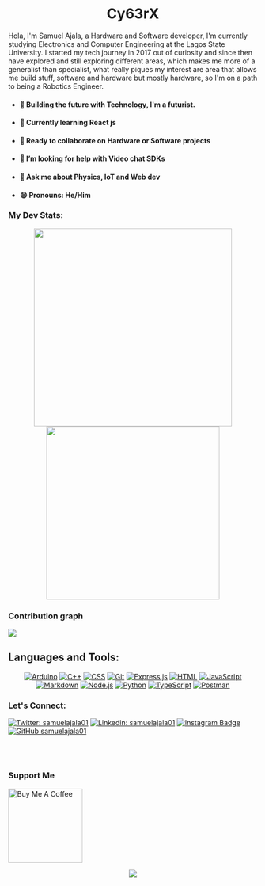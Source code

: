 
<h1 align = center> Cy63rX</h1>
Hola, I'm Samuel Ajala, a Hardware and Software developer, I'm currently studying Electronics and Computer Engineering at the Lagos State University.
I started my tech journey in 2017 out of curiosity and since then have explored and still exploring different areas, which makes me more of a generalist than specialist, what really piques my interest are area that allows me build stuff, software and hardware but mostly hardware, so I'm on a path to being a Robotics Engineer.

- #### 🔭 Building the future with Technology, I'm a futurist.

- #### 🌱 Currently learning React js
  
- #### 👯 Ready to collaborate on Hardware or Software projects 
 
- #### 🤔 I’m looking for help with Video chat SDKs

- #### 💬 Ask me about Physics, IoT and Web dev

- #### 😄 Pronouns: He/Him

### My Dev Stats:
<div align="center">
  <img align="center" width="400" src="https://github-readme-stats.vercel.app/api?username=samuelajala01&icon_color=149414&title_color=149414&show_icons=true&bg_color=000000&include_all_commits=true&count_private=true&border_radius=30&text_color=149414"/>
  <img align="center" width="350" src="https://github-readme-stats.vercel.app/api/top-langs/?username=samuelajala01&layout=compact&title_color=149414&text_color=149414&langs_count=7&bg_color=000"/>
 </div> 
  
  
### Contribution graph
<img src="https://activity-graph.herokuapp.com/graph?username=samuelajala01&bg_color=000000&color=149414&line=149414&point=58a6ff&hide_border=true" />
 
  ## Languages and Tools:

<p align="center">
 <a href="#"><img alt="Arduino" src="https://img.shields.io/badge/-Arduino-00979D?logo=Arduino&logoColor=white"></a>
    <a href="https://github.com/search?q=user%3ADenverCoder1+language%3Acpp"><img alt="C++" src="https://custom-icon-badges.herokuapp.com/badge/C++-9C033A.svg?logo=cpp2&logoColor=white"></a>
    <a href="https://github.com/search?q=user%3ADenverCoder1+language%3Acss"><img alt="CSS" src="https://img.shields.io/badge/CSS-1572B6.svg?logo=css3&logoColor=white"></a>
     <a href="#"><img alt="Git" src="https://img.shields.io/badge/Git-F05033.svg?logo=git&logoColor=white"></a>
     <a href="#"><img alt="Express.js" src="https://img.shields.io/badge/Express.js-404d59.svg?logo=express&logoColor=white"></a>
    <a href="https://github.com/search?q=user%3ADenverCoder1+language%3Ahtml"><img alt="HTML" src="https://img.shields.io/badge/HTML-E34F26.svg?logo=html5&logoColor=white"></a>
    <a href="https://github.com/search?q=user%3ADenverCoder1+language%3Ajavascript"><img alt="JavaScript" src="https://img.shields.io/badge/JavaScript-F7DF1E.svg?logo=javascript&logoColor=black"></a>
    <a href="https://github.com/search?q=user%3ADenverCoder1+language%3Amarkdown"><img alt="Markdown" src="https://img.shields.io/badge/Markdown-000000.svg?logo=markdown&logoColor=white"></a>
    <a href="https://github.com/search?q=user%3ADenverCoder1+language%3Ajavascript"><img alt="Node.js" src="https://img.shields.io/badge/Node.js-43853D.svg?logo=node.js&logoColor=white"></a>
    <a href="https://github.com/search?q=user%3ADenverCoder1+language%3Apython"><img alt="Python" src="https://img.shields.io/badge/Python-14354C.svg?logo=python&logoColor=white"></a>
    <a href="https://github.com/search?q=user%3ADenverCoder1+language%3AtypeScript"><img alt="TypeScript" src="https://img.shields.io/badge/TypeScript-007ACC.svg?logo=typescript&logoColor=white"></a>
     <a href="#"><img alt="Postman" src="https://img.shields.io/badge/Postman-FF6C37?logo=postman&logoColor=white"></a>
</p>



### Let's Connect: 

[![Twitter: samuelajala01](https://img.shields.io/twitter/follow/samuelajala01?style=social)](https://twitter.com/samuelajala01)
[![Linkedin: samuelajala01](https://img.shields.io/badge/-samuelajala01-blue?style=flat-square&logo=Linkedin&logoColor=white&link=https://www.linkedin.com/in/samuelajala01/)](https://www.linkedin.com/in/samuelajala01/)
[![Instagram Badge](https://img.shields.io/badge/-@xamy.dev-e84393?style=flat&labelColor=e84393&logo=instagram&logoColor=white)](https://instagram.com/cy63rx)
[![GitHub samuelajala01](https://img.shields.io/github/followers/samuelajala01?label=follow&style=social)](https://github.com/samuelajala01)



<br><br>
  ### Support Me
<a href="https://www.buymeacoffee.com/samuelajala01" target="_blank"><img src="https://cdn.buymeacoffee.com/buttons/v2/default-red.png" alt="Buy Me A Coffee" width="150" ></a>

<p align=center>
<img src ="https://komarev.com/ghpvc/?username=samuelajala01&label=Visitors&color=green&style=plastic"/>
</p>
  
  
